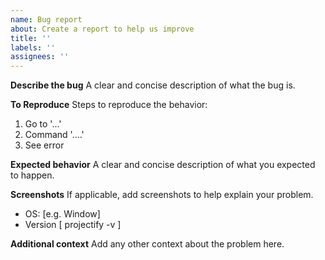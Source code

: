 ```yaml
---
name: Bug report
about: Create a report to help us improve
title: ''
labels: ''
assignees: ''
---
```


**Describe the bug**
A clear and concise description of what the bug is.

**To Reproduce**
Steps to reproduce the behavior:

1. Go to '...'
2. Command '....'
3. See error

**Expected behavior**
A clear and concise description of what you expected to happen.

**Screenshots**
If applicable, add screenshots to help explain your problem.

- OS: [e.g. Window]
- Version [ projectify -v ]

**Additional context**
Add any other context about the problem here.
